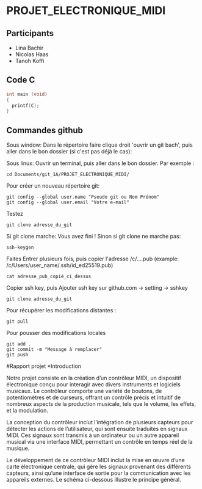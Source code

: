 # PROJET_ELECTRONIQUE_MIDI
## Participants
* Lina Bachir
* Nicolas Haas
* Tanoh Koffi

## Code C
```C
int main (void)
{
  printf(C);
}
```

## Commandes github
Sous window: Dans le répertoire faire clique droit 'ouvrir un git bach', puis aller dans le bon dossier (si c'est pas déjà le cas):

Sous linux: Ouvrir un terminal, puis aller dans le bon dossier. Par exemple :
```
cd Documents/git_1A/PROJET_ELECTRONIQUE_MIDI/
```

Pour créer un nouveau répertoire git:
```
git config --global user.name "Pseudo git ou Nom Prénom"
git config --global user.email "Votre e-mail"
```
Testez
```
git clone adresse_du_git
```
Si git clone marche: Vous avez fini !
Sinon si git clone ne marche pas:
```
ssh-keygen
```
Faites Entrer plusieurs fois, puis copier l'adresse /c/....pub (example: /c/Users/user_name/.ssh/id_ed25519.pub)
```
cat adresse_pub_copié_ci_dessus
```
Copier ssh key, puis Ajouter ssh key sur github.com -> setting -> sshkey
```
git clone adresse_du_git
```

Pour récupérer les modifications distantes :
```
git pull
```

Pour pousser des modifications locales
```
git add .
git commit -m "Message à remplacer"
git push
```
#Rapport projet
*Introduction

Notre projet consiste en la création d’un contrôleur MIDI, un dispositif électronique conçu pour interagir avec divers instruments et logiciels musicaux. Le contrôleur comporte une variété de boutons, de potentiomètres et de curseurs, offrant un contrôle précis et intuitif de nombreux aspects de la production musicale, tels que le volume, les effets, et la modulation.

La conception du contrôleur inclut l’intégration de plusieurs capteurs pour détecter les actions de l’utilisateur, qui sont ensuite traduites en signaux MIDI. Ces signaux sont transmis à un ordinateur ou un autre appareil musical via une interface MIDI, permettant un contrôle en temps réel de la musique.

Le développement de ce contrôleur MIDI inclut la mise en œuvre d’une carte électronique centrale, qui gère les signaux provenant des différents capteurs, ainsi qu’une interface de sortie pour la communication avec les appareils externes. Le schéma ci-dessous illustre le principe général.


